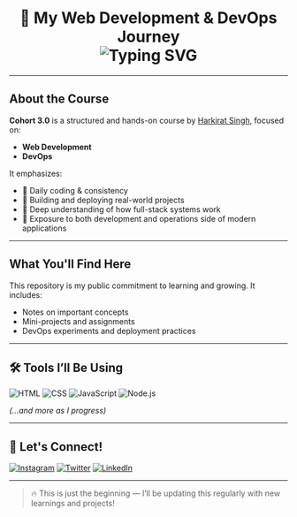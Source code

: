 <h1 align="center">
  🚀 My Web Development & DevOps Journey
  <br/>
  <img src="https://readme-typing-svg.herokuapp.com?font=Fira+Code&size=24&pause=1000&color=36BCF7&center=true&vCenter=true&width=435&lines=Cohort+3.0+by+Harkirat+Singh;Web+Dev+%2B+DevOps+Journey;" alt="Typing SVG" />
</h1>

---

## About the Course

**Cohort 3.0** is a structured and hands-on course by [Harkirat Singh](https://twitter.com/harkiratBehl), focused on:

-  **Web Development**
-  **DevOps**

It emphasizes:
- 📆 Daily coding & consistency
- 🧱 Building and deploying real-world projects
- 🧠 Deep understanding of how full-stack systems work
- 🚀 Exposure to both development and operations side of modern applications

---

##  What You'll Find Here

This repository is my public commitment to learning and growing. It includes:

-  Notes on important concepts
-  Mini-projects and assignments
-  DevOps experiments and deployment practices

---

## 🛠 Tools I’ll Be Using

![HTML](https://img.shields.io/badge/-HTML5-E34F26?logo=html5&logoColor=fff&style=for-the-badge)
![CSS](https://img.shields.io/badge/-CSS3-1572B6?logo=css3&logoColor=fff&style=for-the-badge)
![JavaScript](https://img.shields.io/badge/-JavaScript-F7DF1E?logo=javascript&logoColor=000&style=for-the-badge)
![Node.js](https://img.shields.io/badge/-Node.js-339933?logo=node.js&logoColor=fff&style=for-the-badge)


_(...and more as I progress)_

---

## 🙌 Let's Connect!

[![Instagram](https://img.shields.io/badge/Instagram-%23E4405F.svg?style=for-the-badge&logo=instagram&logoColor=white)](https://www.instagram.com/harsh._.singh04/)
[![Twitter](https://img.shields.io/badge/X-%23000000.svg?style=for-the-badge&logo=X&logoColor=white)](https://x.com/Harsh_Singh_14)
[![LinkedIn](https://img.shields.io/badge/-LinkedIn-0077B5?logo=linkedin&logoColor=white&style=for-the-badge)](https://www.linkedin.com/in/harsh-kumar-singh-60a863247/)

---

> 🔥 This is just the beginning — I’ll be updating this regularly with new learnings and projects!
